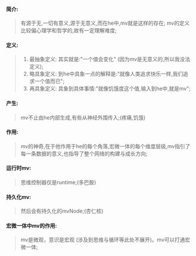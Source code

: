 #### 简介:
> 有源于无,一切有意义,源于无意义,而在he中,mv就是这样的存在;
> mv的定义比较偏心理学和哲学的,故有一定理解难度;

#### 定义:
> 1. 最抽象定义: 其实就是:"一个值会变化" (因为mv是无意义的,所以我没法定义);
> 2. 略具象定义: 到he中具象一点的解释是:"就像人类追求快乐一样,我们追求一个值而已";
> 3. 再具象定义: 具象到具体事情:"就像饥饿度这个值,输入到he中,就是mv";

#### 产生:
> mv不止由he内部生成,有些从神经外围传入;(疼痛,饥饿)

#### 作用:
> mv的神奇,在于他作用于he的每个角落,宏微一体的每个维度层级,mv指引了每一条数据的意义,也指导了整个网络的构建与成长方向;

#### 运行时mv:
> 思维控制器仅是runtime;(多巴胺)

#### 持久化mv:
> 然后会有持久化的mvNode;(杏仁核)

#### 宏微一体中mv的作用:
> mv是微观，意识是宏观 (涉及到思维与循环等此处不展开)。mv可以打通宏微一体;

